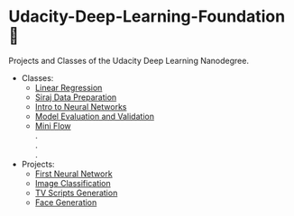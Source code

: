 # Udacity-Deep-Learning-Foundation :construction:
Projects and Classes of the Udacity Deep Learning Nanodegree.  
  * Classes:  
     * [Linear Regression](Classes/siraj-regression)  
     * [Siraj Data Preparation](Classes/siraj-data-preparation)  
     * [Intro to Neural Networks](Classes/)  
     * [Model Evaluation and Validation](Classes/)  
     * [Mini Flow](Classes/)  
     .  
     .  
     .  
  * Projects:  
     * [First Neural Network](Projects/first-neural-network)  
     * [Image Classification](Projects/image-classification)  
     * [TV Scripts Generation](Projects/tv-script-generation)
     * [Face Generation](Projects/face-generation)
  
